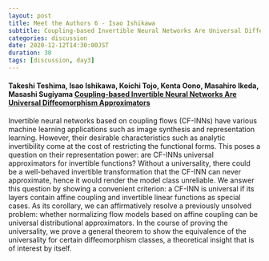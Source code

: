 ```yaml
---
layout: post
title: Meet the Authors 6 - Isao Ishikawa
subtitle: Coupling-based Invertible Neural Networks Are Universal Diffeomorphism Approximators
categories: discussion
date: 2020-12-12T14:30:00JST
duration: 30
tags: [discussion, day3]
---
```



#### Takeshi Teshima, Isao Ishikawa, Koichi Tojo, Kenta Oono, Masahiro Ikeda, Masashi Sugiyama [Coupling-based Invertible Neural Networks Are Universal Diffeomorphism Approximators](https://papers.nips.cc/paper/2020/hash/2290a7385ed77cc5592dc2153229f082-Abstract.html)

Invertible neural networks based on coupling flows (CF-INNs) have various machine learning applications such as image synthesis and representation learning. However, their desirable characteristics such as analytic invertibility come at the cost of restricting the functional forms. This poses a question on their representation power: are CF-INNs universal approximators for invertible functions? Without a universality, there could be a well-behaved invertible transformation that the CF-INN can never approximate, hence it would render the model class unreliable. We answer this question by showing a convenient criterion: a CF-INN is universal if its layers contain affine coupling and invertible linear functions as special cases. As its corollary, we can affirmatively resolve a previously unsolved problem: whether normalizing flow models based on affine coupling can be universal distributional approximators. In the course of proving the universality, we prove a general theorem to show the equivalence of the universality for certain diffeomorphism classes, a theoretical insight that is of interest by itself.